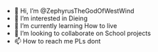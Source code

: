 - 👋 Hi, I’m @ZephyrusTheGodOfWestWind
- 👀 I’m interested in Dieing
- 🌱 I’m currently learning How to live
- 💞️ I’m looking to collaborate on School projects
- 📫 How to reach me PLs dont

<!---
ZephyrusTheGodOfWestWind/ZephyrusTheGodOfWestWind is a ✨ special ✨ repository because its `README.md` (this file) appears on your GitHub profile.
You can click the Preview link to take a look at your changes.
--->
